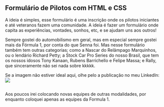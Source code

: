 ## Formulário de Pilotos com HTML e CSS

A ideia é simples, esse formulário é uma inscrição onde os pilotos iniciantes e 
até veteranos fazem uma comunidade. A ideia é fazer um formulário onde 
capita as experiências, vontades, sonhos, etc, e se ajudam uns aos outros!

Sempre gostei do automobilismo em geral, mas em especial sempre gostei mais da Fórmula 1, por conta do que Senna foi. Mas nesse formulário também tem outras categorias; como a Nascar do Relâmpago Marquinhos, ou o lendário Richard Petty; a Stock Car Pro Series do nosso Brasil, que tem os nossos idosos Tony Kanaan, Rubens Barrichello e Felipe Massa; e Rally, que sinceramente não sei nada sobre kkkkk.

Se a imagem não estiver ideal aqui, olhe pelo a publicação no meu LinkedIn:<br>
<a href="https://www.linkedin.com/posts/gabriel-oliveira-607682231_html-css-python-activity-7153825572228411392-bfrN?utm_source=share&utm_medium=member_desktop" target="_blank"><img src="https://img.shields.io/badge/-LinkedIn-%230077B5?style=for-the-badge&logo=linkedin&logoColor=white" target="_blank"></a>


##
Aos poucos irei colocando novas equipes de outras modalidades, por enquanto coloquei
apenas as equipes da Formula 1.
